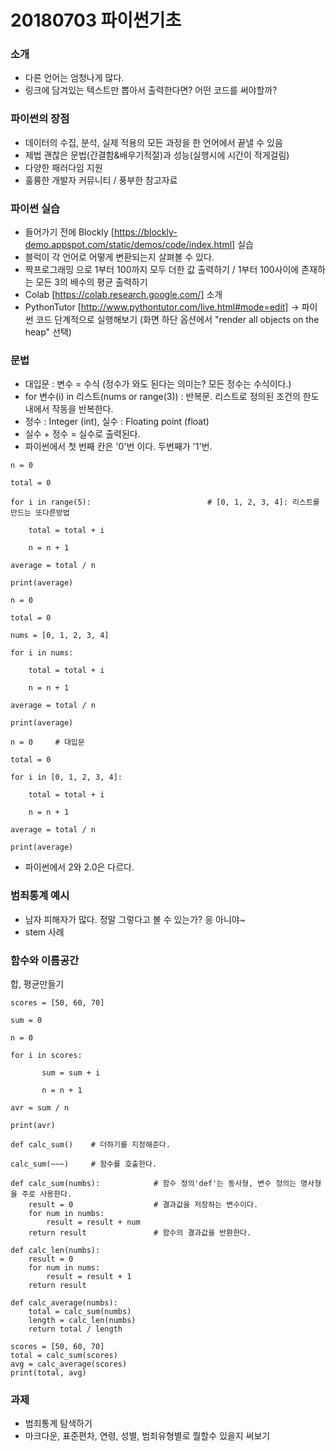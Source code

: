 # 20180703 파이썬기초

### 소개
- 다른 언어는 엄청나게 많다.
- 링크에 담겨있는 텍스트만 뽑아서 출력한다면? 어떤 코드를 써야할까? 

### 파이썬의 장점
- 데이터의 수집, 분석, 실제 적용의 모든 과정을 한 언어에서 끝낼 수 있음
- 제법 괜찮은 문법(간결함&배우기적절)과 성능(실행시에 시간이 적게걸림)
- 다양한 패러다임 지원
- 훌륭한 개발자 커뮤니티 / 풍부한 참고자료 

### 파이썬 실습
- 들어가기 전에 Blockly [https://blockly-demo.appspot.com/static/demos/code/index.html] 실습
- 블럭이 각 언어로 어떻게 변환되는지 살펴볼 수 있다.
- 짝프로그래밍 으로 1부터 100까지 모두 더한 값 출력하기 / 1부터 100사이에 존재하는 모든 3의 배수의 평균 출력하기
- Colab [https://colab.research.google.com/] 소개
- PythonTutor [http://www.pythontutor.com/live.html#mode=edit] -> 파이썬 코드 단계적으로 실행해보기 (화면 하단 옵션에서 "render all objects on the heap" 선택)

### 문법
- 대입문 : 변수 = 수식 (정수가 와도 된다는 의미는? 모든 정수는 수식이다.)
- for 변수(i) in 리스트(nums or range(3)) : 반복문. 리스트로 정의된 조건의 한도 내에서 작동을 반복한다.
- 정수 : Integer (int), 실수 : Floating point (float)
- 실수 + 정수 = 실수로 출력된다.
- 파이썬에서 첫 번째 칸은 '0'번 이다. 두번째가 '1'번.

~~~~~
n = 0

total = 0

for i in range(5):                          # [0, 1, 2, 3, 4]: 리스트를 만드는 또다른방법

    total = total + i 

    n = n + 1 

average = total / n

print(average)
~~~~~

~~~~~
n = 0

total = 0

nums = [0, 1, 2, 3, 4]

for i in nums:

    total = total + i

    n = n + 1

average = total / n

print(average)
~~~~~~

~~~~~~
n = 0     # 대입문

total = 0

for i in [0, 1, 2, 3, 4]:

    total = total + i

    n = n + 1

average = total / n

print(average)
~~~~~~


- 파이썬에서 2와 2.0은 다르다.


### 범죄통계 예시

- 남자 피해자가 많다. 정말 그렇다고 볼 수 있는가? 응 아니야~
- stem 사례



### 함수와 이름공간
합, 평균만들기
~~~~~~~
scores = [50, 60, 70]

sum = 0

n = 0

for i in scores:

       sum = sum + i

       n = n + 1

avr = sum / n

print(avr)
~~~~~~~

~~~~~~~
def calc_sum()    # 더하기를 지정해준다.

calc_sum(~~~)     # 함수를 호출한다.
~~~~~~~


~~~
def calc_sum(numbs):			# 함수 정의'def'는 동사형, 변수 정의는 명사형을 주로 사용한다.
    result = 0				    # 결과값을 저장하는 변수이다.
    for num in numbs:
        result = result + num
    return result				# 함수의 결과값을 반환한다.
    
def calc_len(numbs):
    result = 0
    for num in nums:
        result = result + 1
    return result
    
def calc_average(numbs):
    total = calc_sum(numbs)
    length = calc_len(numbs)
    return total / length
    
scores = [50, 60, 70]
total = calc_sum(scores)		
avg = calc_average(scores)
print(total, avg)
~~~

### 과제

- 범죄통계 탐색하기 
- 마크다운, 표준편차, 연령, 성별, 범죄유형별로 뭘할수 있을지 써보기






